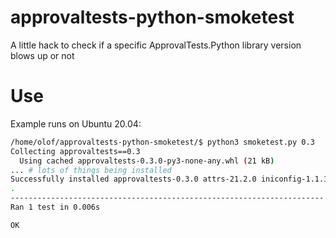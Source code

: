 # approvaltests-python-smoketest
A little hack to check if a specific ApprovalTests.Python library version blows up or not

# Use

Example runs on Ubuntu 20.04:

```bash
/home/olof/approvaltests-python-smoketest/$ python3 smoketest.py 0.3
Collecting approvaltests==0.3
  Using cached approvaltests-0.3.0-py3-none-any.whl (21 kB)
... # lots of things being installed
Successfully installed approvaltests-0.3.0 attrs-21.2.0 iniconfig-1.1.1 packaging-21.3 pluggy-1.0.0 py-1.11.0 pyparsing-3.0.6 pyperclip-1.5.27 pytest-6.2.5 toml-0.10.2
.
----------------------------------------------------------------------
Ran 1 test in 0.006s

OK
```
